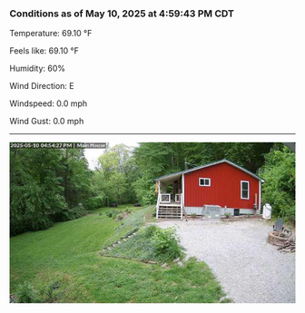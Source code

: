 ### Conditions as of May 10, 2025 at 4:59:43 PM CDT 

Temperature: 69.10 &deg;F

Feels like: 69.10 &deg;F

Humidity: 60%

Wind Direction: E

Windspeed: 0.0 mph

Wind Gust: 0.0 mph

---

<img src="./images/latest.jpeg"/>

